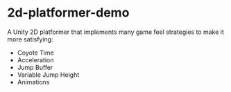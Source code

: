 # 2d-platformer-demo

A Unity 2D platformer that implements many game feel strategies to make it more satisfying:

  - Coyote Time
  - Acceleration
  - Jump Buffer
  - Variable Jump Height
  - Animations
